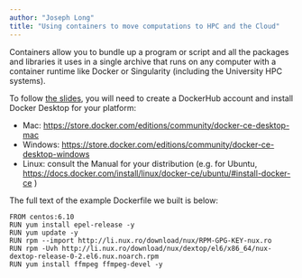 ```yaml
---
author: "Joseph Long"
title: "Using containers to move computations to HPC and the Cloud"
---
```


Containers allow you to bundle up a program or script and all the packages and libraries it uses in a single archive that runs on any computer with a container runtime like Docker or Singularity (including the University HPC systems).

To follow [the slides](/downloads/2018-19/containers/slides.pdf), you will need to create a DockerHub account and install Docker Desktop for your platform:

- Mac: https://store.docker.com/editions/community/docker-ce-desktop-mac
- Windows: https://store.docker.com/editions/community/docker-ce-desktop-windows
- Linux: consult the Manual for your distribution (e.g. for Ubuntu, https://docs.docker.com/install/linux/docker-ce/ubuntu/#install-docker-ce )

The full text of the example Dockerfile we built is below:

```
FROM centos:6.10
RUN yum install epel-release -y
RUN yum update -y
RUN rpm --import http://li.nux.ro/download/nux/RPM-GPG-KEY-nux.ro
RUN rpm -Uvh http://li.nux.ro/download/nux/dextop/el6/x86_64/nux-dextop-release-0-2.el6.nux.noarch.rpm
RUN yum install ffmpeg ffmpeg-devel -y
```


